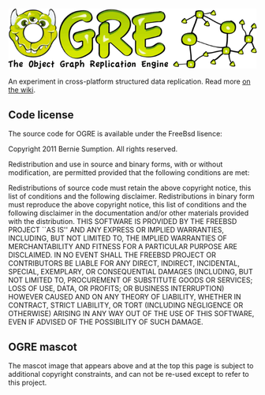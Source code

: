 ![](https://github.com/BernieSumption/OGRE/blob/master/scratchpad/doc-images/ogre-splash.png)

An experiment in cross-platform structured data replication. Read more [on the wiki](https://github.com/BernieSumption/OGRE/wiki).

## Code license 

The source code for OGRE is available under the FreeBsd lisence:

Copyright 2011 Bernie Sumption. All rights reserved.

Redistribution and use in source and binary forms, with or without modification, are permitted provided that the following conditions are met:

Redistributions of source code must retain the above copyright notice, this list of conditions and the following disclaimer.
Redistributions in binary form must reproduce the above copyright notice, this list of conditions and the following disclaimer in the documentation and/or other materials provided with the distribution.
THIS SOFTWARE IS PROVIDED BY THE FREEBSD PROJECT ``AS IS'' AND ANY EXPRESS OR IMPLIED WARRANTIES, INCLUDING, BUT NOT LIMITED TO, THE IMPLIED WARRANTIES OF MERCHANTABILITY AND FITNESS FOR A PARTICULAR PURPOSE ARE DISCLAIMED. IN NO EVENT SHALL THE FREEBSD PROJECT OR CONTRIBUTORS BE LIABLE FOR ANY DIRECT, INDIRECT, INCIDENTAL, SPECIAL, EXEMPLARY, OR CONSEQUENTIAL DAMAGES (INCLUDING, BUT NOT LIMITED TO, PROCUREMENT OF SUBSTITUTE GOODS OR SERVICES; LOSS OF USE, DATA, OR PROFITS; OR BUSINESS INTERRUPTION) HOWEVER CAUSED AND ON ANY THEORY OF LIABILITY, WHETHER IN CONTRACT, STRICT LIABILITY, OR TORT (INCLUDING NEGLIGENCE OR OTHERWISE) ARISING IN ANY WAY OUT OF THE USE OF THIS SOFTWARE, EVEN IF ADVISED OF THE POSSIBILITY OF SUCH DAMAGE.

## OGRE mascot

The mascot image that appears above and at the top this page is subject to additional copyright constraints, and can not be re-used except to refer to this project.

